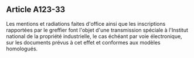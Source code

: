 Article A123-33
----
Les mentions et radiations faites d'office ainsi que les inscriptions rapportées
par le greffier font l'objet d'une transmission spéciale à l'Institut national
de la propriété industrielle, le cas échéant par voie électronique, sur les
documents prévus à cet effet et conformes aux modèles homologués.
